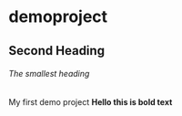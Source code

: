 # demoproject

## Second Heading

###### The smallest heading
My first demo project
**Hello this is bold text**
